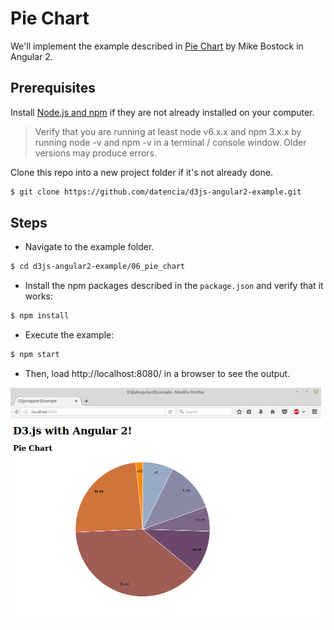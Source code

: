 # Pie Chart

We'll implement the example described in [Pie Chart](http://bl.ocks.org/mbostock/3887235)
by Mike Bostock in Angular 2.

## Prerequisites

Install [Node.js and npm](https://nodejs.org/en/) if they are not already installed on your computer.

> Verify that you are running at least node v6.x.x and npm 3.x.x by running node -v and npm -v in a terminal / console window. Older versions may produce errors.

Clone this repo into a new project folder if it's not already done.

 ```bash
 $ git clone https://github.com/datencia/d3js-angular2-example.git
 ```

## Steps

- Navigate to the example folder.

 ```bash
 $ cd d3js-angular2-example/06_pie_chart
 ```

- Install the npm packages described in the `package.json` and verify that it works:

 ```bash
 $ npm install
 ```
- Execute the example:

 ```bash
 $ npm start
 ```

- Then, load http://localhost:8080/ in a browser to see the output.

 ![Pie Chart](../99_readme_resources/06_pie_chart/browser_output.png "Bar Chart")
